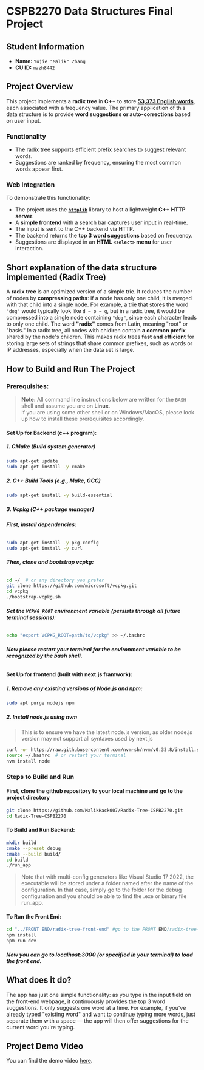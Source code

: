 # CSPB2270 Data Structures Final Project

## Student Information
- **Name:** `Yujie "Malik" Zhang`
- **CU ID:** `mazh8442`

## Project Overview

This project implements a **radix tree** in **C++** to store [**53,373 English words**](https://github.com/ps-kostikov/english-word-frequency/blob/master/data/frequency_list.txt), each associated with a frequency value. The primary application of this data structure is to provide **word suggestions or auto-corrections** based on user input.

### Functionality

- The radix tree supports efficient prefix searches to suggest relevant words.
- Suggestions are ranked by frequency, ensuring the most common words appear first.

### Web Integration

To demonstrate this functionality:

- The project uses the [**`httplib`**](https://github.com/yhirose/cpp-httplib) library to host a lightweight **C++ HTTP server**.
- A **simple frontend** with a search bar captures user input in real-time.
- The input is sent to the C++ backend via HTTP.
- The backend returns the **top 3 word suggestions** based on frequency.
- Suggestions are displayed in an **HTML `<select>` menu** for user interaction.

## Short explanation of the data structure implemented (Radix Tree)
A **radix tree** is an optimized version of a simple trie. It reduces the number of nodes by **compressing paths**: if a node has only one child, it is merged with that child into a single node. For example, a trie that stores the word `"dog"` would typically look like `d → o → g`, but in a radix tree, it would be compressed into a single node containing `"dog"`, since each character leads to only one child. The word **"radix"** comes from Latin, meaning "root" or "basis." In a radix tree, all nodes with chidlren contain **a common prefix** shared by the node's children. This makes radix trees **fast and efficient** for storing large sets of strings that share common prefixes, such as words or IP addresses, especially when the data set is large. 

## How to Build and Run The Project

### Prerequisites:

> **Note:** All command line instructions below are written for the `BASH` shell and assume you are on **Linux**.  
> If you are using some other shell or on Windows/MacOS, please look up how to install these prerequisites accordingly.

#### Set Up for Backend (c++ program):

##### 1. CMake (Build system generator)

```bash
sudo apt-get update
sudo apt-get install -y cmake
```
##### 2. C++ Build Tools (e.g., Make, GCC)
```bash
sudo apt-get install -y build-essential
```
##### 3. Vcpkg (C++ package manager)
###### **First, install dependencies:**
```bash
sudo apt-get install -y pkg-config
sudo apt-get install -y curl
```
###### **Then, clone and bootstrap vcpkg:**
```bash
cd ~/  # or any directory you prefer
git clone https://github.com/microsoft/vcpkg.git
cd vcpkg
./bootstrap-vcpkg.sh
```
###### **Set the `VCPKG_ROOT` environment variable (persists through all future terminal sessions)**:
```bash
echo "export VCPKG_ROOT=path/to/vcpkg" >> ~/.bashrc
```
###### **Now please restart your terminal for the environment variable to be recognized by the bash shell.**

#### Set Up for frontend (built with next.js framwork):
##### 1. Remove any existing versions of Node.js and npm:
```bash
sudo apt purge nodejs npm
```
##### 2. Install node.js using nvm 
>This is to ensure we have the latest node.js version, as older node.js version may not support all syntaxes used by next.js
```bash
curl -o- https://raw.githubusercontent.com/nvm-sh/nvm/v0.33.8/install.sh | bash
source ~/.bashrc  # or restart your terminal
nvm install node
```

### Steps to Build and Run
#### First, clone the github repository to your local machine and go to the project directory
```bash
git clone https://github.com/MalikHack007/Radix-Tree-CSPB2270.git
cd Radix-Tree-CSPB2270
```
#### To Build and Run Backend:
```bash
mkdir build
cmake --preset debug
cmake --build build/
cd build
./run_app
```
>Note that with multi-config generators like Visual Studio 17 2022, the executable will be stored under a folder named after the name of the configuration. In that case, simply go to the folder for the debug configuration and you should be able to find the .exe or binary file run_app.

#### To Run the Front End:
```bash
cd "../FRONT END/radix-tree-front-end" #go to the FRONT END/radix-tree-front-end directory
npm install
npm run dev
```
##### Now you can go to localhost:3000 (or specified in your terminal) to load the front end.

## What does it do?

The app has just one simple functionality: as you type in the input field on the front-end webpage, it continuously provides the top 3 word suggestions. It only suggests one word at a time. For example, if you've already typed "existing word" and want to continue typing more words, just separate them with a space — the app will then offer suggestions for the current word you're typing. 

## Project Demo Video
You can find the demo video [here](https://youtu.be/kCnfkny151w).

